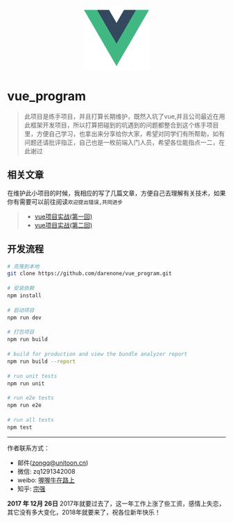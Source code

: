 <p align="center">
  <img width="150" src="src/assets/logo.png">
</p>

# vue_program

> 此项目是练手项目，并且打算长期维护，既然入坑了vue,并且公司最近在用此框架开发项目，所以打算把碰到的坑遇到的问题都整合到这个练手项目里，方便自己学习，也拿出来分享给你大家，希望对同学们有所帮助，如有问题还请批评指正，自己也是一枚前端入门人员，希望各位能指点一二，在此谢过

## 相关文章
在维护此小项目的时候，我相应的写了几篇文章，方便自己去理解有关技术，如果你有需要可以前往阅读`欢迎提出错误,共同进步`
> * [vue项目实战(第一回)](https://segmentfault.com/a/1190000012560157)
> * [vue项目实战(第二回)](https://segmentfault.com/a/1190000012568505)


## 开发流程

``` bash
# 克隆到本地
git clone https://github.com/darenone/vue_program.git

# 安装依赖
npm install

# 启动项目
npm run dev

# 打包项目
npm run build

# build for production and view the bundle analyzer report
npm run build --report

# run unit tests
npm run unit

# run e2e tests
npm run e2e

# run all tests
npm test
```

<!-- ## 目录结构
```shell
├── build                      // 构建相关  
├── config                     // 配置相关
├── src                        // 源代码
│   ├── api                    // 所有请求
│   ├── assets                 // 主题 图片等静态资源
│   ├── components             // 全局公用组件
│   ├── directive              // 全局指令
│   ├── filtres                // 全局 filter
│   ├── icons                  // 项目svg icons
│   ├── lang                   // 国际化 lang
│   ├── mock                   // 项目mock 模拟数据
│   ├── router                 // 路由
│   ├── store                  // 全局 store
│   ├── styles                 // 全局样式
│   ├── utils                  // 全局公用方法
│   ├── vendor                 // 公用vendor
│   ├── views                  // views
│   ├── App.vue                // 入口页面
│   ├── main.js                // 入口js 初始化 加载组件等
│   └── permission.js          // 权限管理
├── static                     // 第三方不打包资源
│   └── Tinymce                // 富文本
├── .babelrc                   // babel-loader 配置
├── .eslintrc.js               // eslint 配置项
├── .postcssrc.js              // postcss 配置项
├── .gitignore                 // git 忽略项
├── favicon.ico                // favicon图标
├── index.html                 // html模板
└── package.json               // package.json

``` -->


------

作者联系方式：
* 邮件(zongq@unitoon.cn)
* 微信: zq1291342008
* weibo: [喔喔牛在路上](https://weibo.com/3279187131/profile?topnav=1&wvr=6&is_all=1)
* 知乎: [宗强](https://www.zhihu.com/people/zongqinag/activities)


**2017 年 12月 26日**
2017年就要过去了，这一年工作上涨了些工资，感情上失恋，其它没有多大变化，2018年就要来了，祝各位新年快乐！

